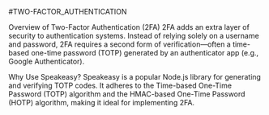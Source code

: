 #TWO-FACTOR_AUTHENTICATION

Overview of Two-Factor Authentication (2FA)
2FA adds an extra layer of security to authentication systems. Instead of relying solely on a username and password, 2FA requires a second form of verification—often a time-based one-time password (TOTP) generated by an authenticator app (e.g., Google Authenticator).

Why Use Speakeasy?
Speakeasy is a popular Node.js library for generating and verifying TOTP codes. It adheres to the Time-based One-Time Password (TOTP) algorithm and the HMAC-based One-Time Password (HOTP) algorithm, making it ideal for implementing 2FA.

